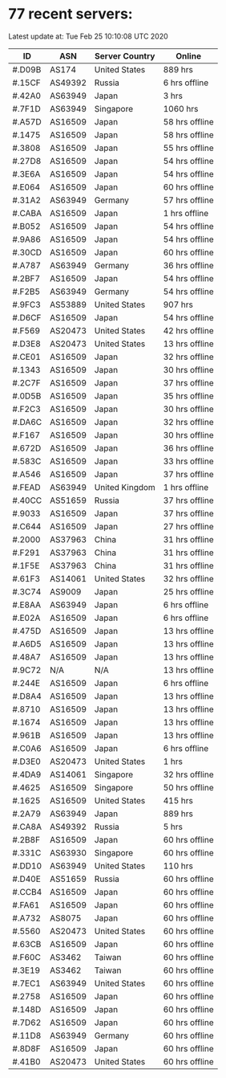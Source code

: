 # 77 recent servers:

Latest update at: Tue Feb 25 10:10:08 UTC 2020

| ID | ASN | Server Country | Online |
| -- | --- | -------------- | ------ |
| #.D09B | AS174 | United States | 889 hrs |
| #.15CF | AS49392 | Russia | 6 hrs offline |
| #.42A0 | AS63949 | Japan | 3 hrs |
| #.7F1D | AS63949 | Singapore | 1060 hrs |
| #.A57D | AS16509 | Japan | 58 hrs offline |
| #.1475 | AS16509 | Japan | 58 hrs offline |
| #.3808 | AS16509 | Japan | 55 hrs offline |
| #.27D8 | AS16509 | Japan | 54 hrs offline |
| #.3E6A | AS16509 | Japan | 54 hrs offline |
| #.E064 | AS16509 | Japan | 60 hrs offline |
| #.31A2 | AS63949 | Germany | 57 hrs offline |
| #.CABA | AS16509 | Japan | 1 hrs offline |
| #.B052 | AS16509 | Japan | 54 hrs offline |
| #.9A86 | AS16509 | Japan | 54 hrs offline |
| #.30CD | AS16509 | Japan | 60 hrs offline |
| #.A787 | AS63949 | Germany | 36 hrs offline |
| #.2BF7 | AS16509 | Japan | 54 hrs offline |
| #.F2B5 | AS63949 | Germany | 54 hrs offline |
| #.9FC3 | AS53889 | United States | 907 hrs |
| #.D6CF | AS16509 | Japan | 54 hrs offline |
| #.F569 | AS20473 | United States | 42 hrs offline |
| #.D3E8 | AS20473 | United States | 13 hrs offline |
| #.CE01 | AS16509 | Japan | 32 hrs offline |
| #.1343 | AS16509 | Japan | 30 hrs offline |
| #.2C7F | AS16509 | Japan | 37 hrs offline |
| #.0D5B | AS16509 | Japan | 35 hrs offline |
| #.F2C3 | AS16509 | Japan | 30 hrs offline |
| #.DA6C | AS16509 | Japan | 32 hrs offline |
| #.F167 | AS16509 | Japan | 30 hrs offline |
| #.672D | AS16509 | Japan | 36 hrs offline |
| #.583C | AS16509 | Japan | 33 hrs offline |
| #.A546 | AS16509 | Japan | 37 hrs offline |
| #.FEAD | AS63949 | United Kingdom | 1 hrs offline |
| #.40CC | AS51659 | Russia | 37 hrs offline |
| #.9033 | AS16509 | Japan | 37 hrs offline |
| #.C644 | AS16509 | Japan | 27 hrs offline |
| #.2000 | AS37963 | China | 31 hrs offline |
| #.F291 | AS37963 | China | 31 hrs offline |
| #.1F5E | AS37963 | China | 31 hrs offline |
| #.61F3 | AS14061 | United States | 32 hrs offline |
| #.3C74 | AS9009 | Japan | 25 hrs offline |
| #.E8AA | AS63949 | Japan | 6 hrs offline |
| #.E02A | AS16509 | Japan | 6 hrs offline |
| #.475D | AS16509 | Japan | 13 hrs offline |
| #.A6D5 | AS16509 | Japan | 13 hrs offline |
| #.48A7 | AS16509 | Japan | 13 hrs offline |
| #.9C72 | N/A | N/A | 13 hrs offline |
| #.244E | AS16509 | Japan | 6 hrs offline |
| #.D8A4 | AS16509 | Japan | 13 hrs offline |
| #.8710 | AS16509 | Japan | 13 hrs offline |
| #.1674 | AS16509 | Japan | 13 hrs offline |
| #.961B | AS16509 | Japan | 13 hrs offline |
| #.C0A6 | AS16509 | Japan | 6 hrs offline |
| #.D3E0 | AS20473 | United States | 1 hrs |
| #.4DA9 | AS14061 | Singapore | 32 hrs offline |
| #.4625 | AS16509 | Singapore | 50 hrs offline |
| #.1625 | AS16509 | United States | 415 hrs |
| #.2A79 | AS63949 | Japan | 889 hrs |
| #.CA8A | AS49392 | Russia | 5 hrs |
| #.2B8F | AS16509 | Japan | 60 hrs offline |
| #.331C | AS63930 | Singapore | 60 hrs offline |
| #.DD10 | AS63949 | United States | 110 hrs |
| #.D40E | AS51659 | Russia | 60 hrs offline |
| #.CCB4 | AS16509 | Japan | 60 hrs offline |
| #.FA61 | AS16509 | Japan | 60 hrs offline |
| #.A732 | AS8075 | Japan | 60 hrs offline |
| #.5560 | AS20473 | United States | 60 hrs offline |
| #.63CB | AS16509 | Japan | 60 hrs offline |
| #.F60C | AS3462 | Taiwan | 60 hrs offline |
| #.3E19 | AS3462 | Taiwan | 60 hrs offline |
| #.7EC1 | AS63949 | United States | 60 hrs offline |
| #.2758 | AS16509 | Japan | 60 hrs offline |
| #.148D | AS16509 | Japan | 60 hrs offline |
| #.7D62 | AS16509 | Japan | 60 hrs offline |
| #.11D8 | AS63949 | Germany | 60 hrs offline |
| #.8D8F | AS16509 | Japan | 60 hrs offline |
| #.41B0 | AS20473 | United States | 60 hrs offline |

